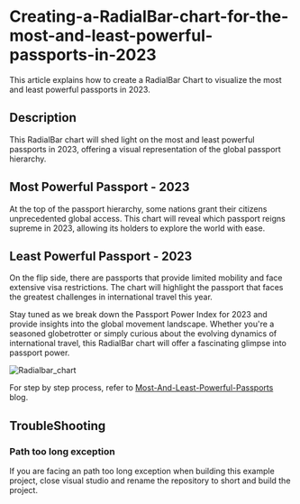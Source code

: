 # Creating-a-RadialBar-chart-for-the-most-and-least-powerful-passports-in-2023
This article explains how to create a RadialBar Chart to visualize the most and least powerful passports in 2023.

## Description
This RadialBar chart will shed light on the most and least powerful passports in 2023, offering a visual representation of the global passport hierarchy.

## Most Powerful Passport - 2023
At the top of the passport hierarchy, some nations grant their citizens unprecedented global access. This chart will reveal which passport reigns supreme in 2023, allowing its holders to explore the world with ease.

## Least Powerful Passport - 2023
On the flip side, there are passports that provide limited mobility and face extensive visa restrictions. The chart will highlight the passport that faces the greatest challenges in international travel this year.

Stay tuned as we break down the Passport Power Index for 2023 and provide insights into the global movement landscape. Whether you're a seasoned globetrotter or simply curious about the evolving dynamics of international travel, this RadialBar chart will offer a fascinating glimpse into passport power.

![Radialbar_chart](https://github.com/SyncfusionExamples/Creating-a-RadialBar-chart-for-the-Worlds-most-powerful-passports-in-2023/assets/113961867/fb5d2308-c608-4b94-b876-3228e1109743)

For step by step process, refer to [Most-And-Least-Powerful-Passports](https://www.syncfusion.com/blogs/post/dotnet-maui-radial-bar-chart-passport-data.aspx) blog.

## TroubleShooting
### Path too long exception
If you are facing an path too long exception when building this example project, close visual studio and rename the repository to short and build the project.
